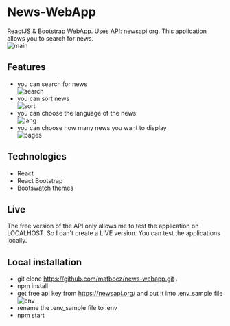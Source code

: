 # News-WebApp

ReactJS & Bootstrap WebApp. Uses API: newsapi.org. This application allows you to search for news.<br>
![main](https://user-images.githubusercontent.com/34821903/90314682-cc1d4900-df15-11ea-818d-866f31272c68.png)

## Features
- you can search for news<br>
![search](https://user-images.githubusercontent.com/34821903/90314768-a04e9300-df16-11ea-895e-c50e40ea924f.png)
- you can sort news<br>
![sort](https://user-images.githubusercontent.com/34821903/90314775-ae9caf00-df16-11ea-96a5-209621baa38d.png)
- you can choose the language of the news<br>
![lang](https://user-images.githubusercontent.com/34821903/90314781-b8261700-df16-11ea-94b2-be6df2da49f6.png)
- you can choose how many news you want to display<br>
![pages](https://user-images.githubusercontent.com/34821903/90314787-bf4d2500-df16-11ea-87e3-197bbebd7ea7.png)

## Technologies

- React
- React Bootstrap
- Bootswatch themes

## Live

The free version of the API only allows me to test the application on LOCALHOST. So I can't create a LIVE version. You can test the applications locally.

## Local installation

- git clone https://github.com/matbocz/news-webapp.git .
- npm install
- get free api key from https://newsapi.org/ and put it into .env_sample file<br>
![env](https://user-images.githubusercontent.com/34821903/90314539-c7a46080-df14-11ea-902b-902867116177.png)
- rename the .env_sample file to .env
- npm start
